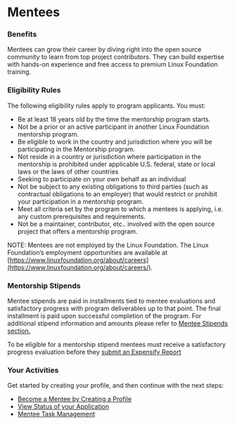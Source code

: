 # Mentees

### Benefits  <a id="Mentees-Benefits"></a>

Mentees can grow their career by diving right into the open source community to learn  from top project contributors. They can build expertise with hands-on experience and free access to premium Linux Foundation training.

### Eligibility Rules <a id="Mentees-EligibilityRules"></a>

The following eligibility rules apply to program applicants. You must:

* Be at least 18 years old by the time the mentorship program starts.
* Not be a prior or an active participant in another Linux Foundation mentorship program.
* Be eligible to work in the country and jurisdiction where you will be participating in the Mentorship program.
* Not reside in a country or jurisdiction where participation in the mentorship is prohibited under applicable U.S. federal, state or local laws or the laws of other countries
* Seeking to participate on your own behalf as an individual
* Not be subject to any existing obligations to third parties \(such as contractual obligations to an employer\) that would restrict or prohibit your participation in a mentorship program.
* Meet all criteria set by the program to which a mentees is applying, i.e. any custom prerequisites and requirements.
* Not be a maintainer, contributor, etc.. involved with the open source project that offers a mentorship program. 

NOTE: Mentees are not employed by the Linux Foundation. The Linux Foundation’s  employment opportunities are available at [https://www.linuxfoundation.org/about/careers](https://www.linuxfoundation.org/about/careers/).

### Mentorship Stipends

Mentee stipends are paid in installments tied to mentee evaluations and satisfactory progress with program deliverables up to that point. The final installment is paid upon successful completion of the program. For additional stipend information and amounts please refer to [Mentee Stipends section. ](https://docs.linuxfoundation.org/docs/communitybridge/mentorship/mentee-stipends)

To be eligible for a mentorship stipend mentees must receive a satisfactory progress evaluation before they [submit an Expensify Report ](https://docs.linuxfoundation.org/docs/communitybridge/mentorship/mentees/submit-a-report-to-receive-a-mentorship-stipend)

### Your Activities <a id="Mentees-YourActivities"></a>

Get started by creating your profile, and then continue with the next steps:

* [Become a Mentee by Creating a Profile](create-a-mentee-profile.md) 
* [View Status of your Application](view-status-of-your-application.md)
* [Mentee Task Management](manage-your-task.md)

